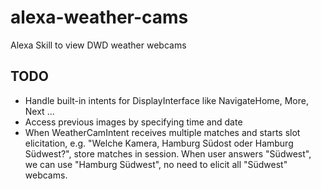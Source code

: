 # alexa-weather-cams
Alexa Skill to view DWD weather webcams

## TODO
- Handle built-in intents for DisplayInterface like NavigateHome, More, Next ...
- Access previous images by specifying time and date
- When WeatherCamIntent receives multiple matches and starts slot elicitation, e.g.
  "Welche Kamera, Hamburg Südost oder Hamburg Südwest?", store matches in session. When user
  answers "Südwest", we can use "Hamburg Südwest", no need to elicit all "Südwest" webcams.
